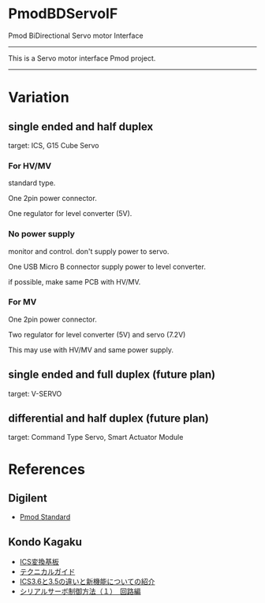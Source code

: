 # PmodBDServoIF

Pmod BiDirectional Servo motor Interface

----

This is a Servo motor interface Pmod project.

----

# Variation

## single ended and half duplex

target: ICS, G15 Cube Servo

### For HV/MV

standard type.

One 2pin power connector.

One regulator for level converter (5V).

### No power supply

monitor and control. don't supply power to servo.

One USB Micro B connector supply power to level converter.

if possible, make same PCB with HV/MV.

### For MV

One 2pin power connector.

Two regulator for level converter (5V) and servo (7.2V)

This may use with HV/MV and same power supply.

## single ended and full duplex (future plan)

target: V-SERVO

## differential and half duplex (future plan)

target: Command Type Servo, Smart Actuator Module

# References

## Digilent

- [Pmod Standard](https://reference.digilentinc.com/reference/pmod/specification)

## Kondo Kagaku

- [ICS変換基板](https://kondo-robot.com/product/03121)
- [テクニカルガイド](https://kondo-robot.com/archives/faq_category/tecguide)
- [ICS3.6と3.5の違いと新機能についての紹介](https://kondo-robot.com/faq/ics3_6function)
- [シリアルサーボ制御方法（１）　回路編](https://kondo-robot.com/faq/serial-servo-method-tech)





